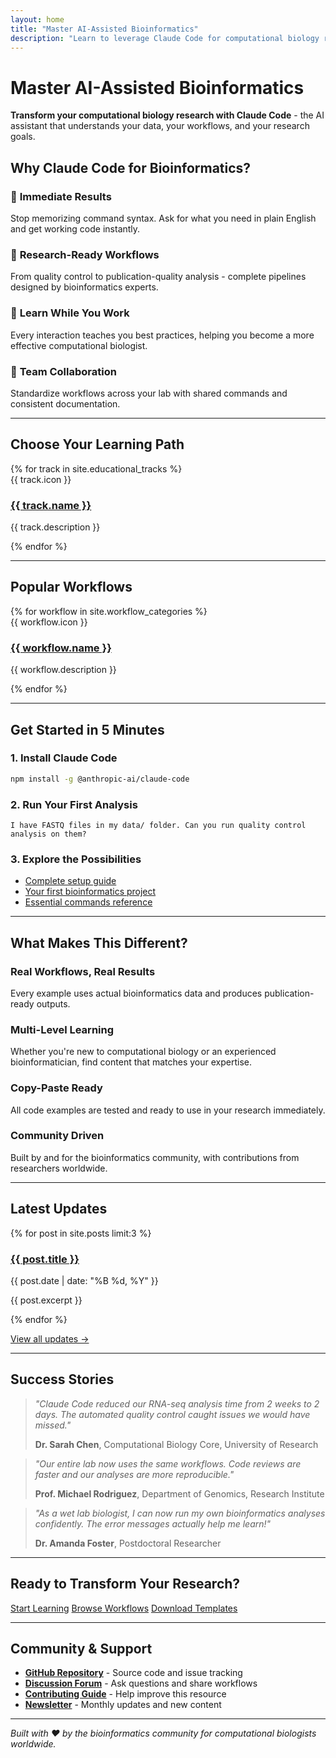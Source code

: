 ```yaml
---
layout: home
title: "Master AI-Assisted Bioinformatics"
description: "Learn to leverage Claude Code for computational biology research with hands-on tutorials, workflows, and best practices"
---
```


# Master AI-Assisted Bioinformatics

**Transform your computational biology research with Claude Code** - the AI assistant that understands your data, your workflows, and your research goals.

## Why Claude Code for Bioinformatics?

### 🎯 **Immediate Results**
Stop memorizing command syntax. Ask for what you need in plain English and get working code instantly.

### 🔬 **Research-Ready Workflows** 
From quality control to publication-quality analysis - complete pipelines designed by bioinformatics experts.

### 🚀 **Learn While You Work**
Every interaction teaches you best practices, helping you become a more effective computational biologist.

### 👥 **Team Collaboration**
Standardize workflows across your lab with shared commands and consistent documentation.

---

## Choose Your Learning Path

<div class="learning-tracks">
  {% for track in site.educational_tracks %}
  <div class="track-card">
    <div class="track-icon">{{ track.icon }}</div>
    <h3><a href="{{ track.path }}">{{ track.name }}</a></h3>
    <p>{{ track.description }}</p>
  </div>
  {% endfor %}
</div>

---

## Popular Workflows

<div class="workflow-grid">
  {% for workflow in site.workflow_categories %}
  <div class="workflow-card">
    <div class="workflow-icon">{{ workflow.icon }}</div>
    <h3><a href="{{ workflow.path }}">{{ workflow.name }}</a></h3>
    <p>{{ workflow.description }}</p>
  </div>
  {% endfor %}
</div>

---

## Get Started in 5 Minutes

### 1. **Install Claude Code**
```bash
npm install -g @anthropic-ai/claude-code
```

### 2. **Run Your First Analysis**
```
I have FASTQ files in my data/ folder. Can you run quality control analysis on them?
```

### 3. **Explore the Possibilities**
- [Complete setup guide](getting-started/setup.html)
- [Your first bioinformatics project](getting-started/first-analysis.html)
- [Essential commands reference](reference/commands/)

---

## What Makes This Different?

### **Real Workflows, Real Results**
Every example uses actual bioinformatics data and produces publication-ready outputs.

### **Multi-Level Learning**
Whether you're new to computational biology or an experienced bioinformatician, find content that matches your expertise.

### **Copy-Paste Ready**
All code examples are tested and ready to use in your research immediately.

### **Community Driven**
Built by and for the bioinformatics community, with contributions from researchers worldwide.

---

## Latest Updates

<div class="recent-posts">
  {% for post in site.posts limit:3 %}
  <article class="post-preview">
    <h3><a href="{{ post.url | relative_url }}">{{ post.title }}</a></h3>
    <p class="post-meta">{{ post.date | date: "%B %d, %Y" }}</p>
    <p>{{ post.excerpt }}</p>
  </article>
  {% endfor %}
</div>

[View all updates →](blog/)

---

## Success Stories

> *"Claude Code reduced our RNA-seq analysis time from 2 weeks to 2 days. The automated quality control caught issues we would have missed."*
> 
> **Dr. Sarah Chen**, Computational Biology Core, University of Research

> *"Our entire lab now uses the same workflows. Code reviews are faster and our analyses are more reproducible."*
> 
> **Prof. Michael Rodriguez**, Department of Genomics, Research Institute

> *"As a wet lab biologist, I can now run my own bioinformatics analyses confidently. The error messages actually help me learn!"*
> 
> **Dr. Amanda Foster**, Postdoctoral Researcher

---

## Ready to Transform Your Research?

<div class="cta-section">
  <a href="getting-started/" class="btn-primary">Start Learning</a>
  <a href="workflows/" class="btn-secondary">Browse Workflows</a>
  <a href="examples/templates/" class="btn-secondary">Download Templates</a>
</div>

---

## Community & Support

- **[GitHub Repository](https://github.com/shandley/claude-for-bioinformatics)** - Source code and issue tracking
- **[Discussion Forum](community/discussions/)** - Ask questions and share workflows
- **[Contributing Guide](community/contributing/)** - Help improve this resource
- **[Newsletter](mailto:shandley@wustl.edu?subject=Claude%20Bio%20Newsletter)** - Monthly updates and new content

---

*Built with ❤️ by the bioinformatics community for computational biologists worldwide.*